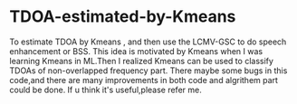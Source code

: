 # TDOA-estimated-by-Kmeans
To estimate TDOA  by Kmeans , and then use the LCMV-GSC to do speech enhancement or BSS.
This idea is motivated by Kmeans when I was learning Kmeans in ML.Then I realized Kmeans can be used to classify TDOAs of non-overlapped frequency part.
There maybe some bugs in this code,and there are many improvements in both code and algrithem part could be done.
If u think it's useful,please refer me.
